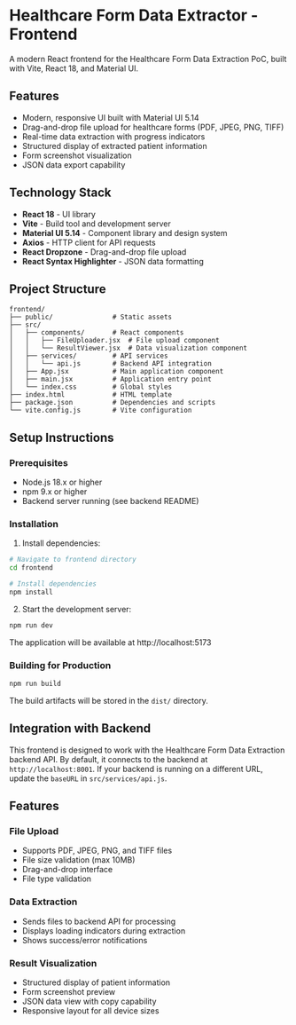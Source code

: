 # Healthcare Form Data Extractor - Frontend

A modern React frontend for the Healthcare Form Data Extraction PoC, built with Vite, React 18, and Material UI.

## Features

- Modern, responsive UI built with Material UI 5.14
- Drag-and-drop file upload for healthcare forms (PDF, JPEG, PNG, TIFF)
- Real-time data extraction with progress indicators
- Structured display of extracted patient information
- Form screenshot visualization
- JSON data export capability

## Technology Stack

- **React 18** - UI library
- **Vite** - Build tool and development server
- **Material UI 5.14** - Component library and design system
- **Axios** - HTTP client for API requests
- **React Dropzone** - Drag-and-drop file upload
- **React Syntax Highlighter** - JSON data formatting

## Project Structure

```
frontend/
├── public/               # Static assets
├── src/
│   ├── components/       # React components
│   │   ├── FileUploader.jsx  # File upload component
│   │   └── ResultViewer.jsx  # Data visualization component
│   ├── services/         # API services
│   │   └── api.js        # Backend API integration
│   ├── App.jsx           # Main application component
│   ├── main.jsx          # Application entry point
│   └── index.css         # Global styles
├── index.html            # HTML template
├── package.json          # Dependencies and scripts
└── vite.config.js        # Vite configuration
```

## Setup Instructions

### Prerequisites

- Node.js 18.x or higher
- npm 9.x or higher
- Backend server running (see backend README)

### Installation

1. Install dependencies:

```bash
# Navigate to frontend directory
cd frontend

# Install dependencies
npm install
```

2. Start the development server:

```bash
npm run dev
```

The application will be available at http://localhost:5173

### Building for Production

```bash
npm run build
```

The build artifacts will be stored in the `dist/` directory.

## Integration with Backend

This frontend is designed to work with the Healthcare Form Data Extraction backend API. By default, it connects to the backend at `http://localhost:8001`. If your backend is running on a different URL, update the `baseURL` in `src/services/api.js`.

## Features

### File Upload

- Supports PDF, JPEG, PNG, and TIFF files
- File size validation (max 10MB)
- Drag-and-drop interface
- File type validation

### Data Extraction

- Sends files to backend API for processing
- Displays loading indicators during extraction
- Shows success/error notifications

### Result Visualization

- Structured display of patient information
- Form screenshot preview
- JSON data view with copy capability
- Responsive layout for all device sizes
